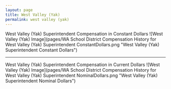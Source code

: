 ```yaml
---
layout: page
title: West Valley (Yak)
permalink: west valley (yak)
---
```



West Valley (Yak) Superintendent Compensation in Constant Dollars
![West Valley (Yak) Image](pages/WA School District Compensation History for West Valley (Yak) Superintendent ConstantDollars.png "West Valley (Yak) Superintendent Constant Dollars")
___

West Valley (Yak) Superintendent Compensation in Current Dollars
![West Valley (Yak) Image](pages/WA School District Compensation History for West Valley (Yak) Superintendent NominalDollars.png "West Valley (Yak) Superintendent Nominal Dollars")